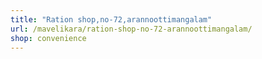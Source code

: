 ```yaml
---
title: "Ration shop,no-72,arannoottimangalam"
url: /mavelikara/ration-shop-no-72-arannoottimangalam/
shop: convenience
---
```

